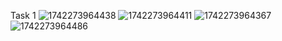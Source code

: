 Task 1
![1742273964438](https://github.com/user-attachments/assets/2c569457-6657-4390-8631-9772326ec162)
![1742273964411](https://github.com/user-attachments/assets/829265b4-c5c0-489a-9f19-81574c31b625)
![1742273964367](https://github.com/user-attachments/assets/4a3f73ad-4103-4f6d-b4d0-8672fdd1c599)
![1742273964486](https://github.com/user-attachments/assets/ac6af00e-404e-4822-8dbb-6ef7c72bb0f1)

